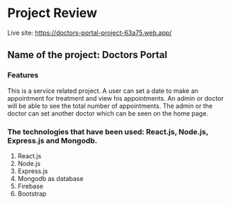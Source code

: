 # Project Review

Live site: https://doctors-portal-project-63a75.web.app/

## Name of the project: Doctors Portal

### Features
This is a service related project. A user can set a date to make an appointment for treatment and view his appointments. An admin or doctor will be able to see the total number of appointments. The admin or the doctor can set another doctor which can be seen on the home page.

### The technologies that have been used: React.js, Node.js, Express.js and Mongodb.
1. React.js
2. Node.js
3. Express.js
4. Mongodb as database
5. Firebase
6. Bootstrap

